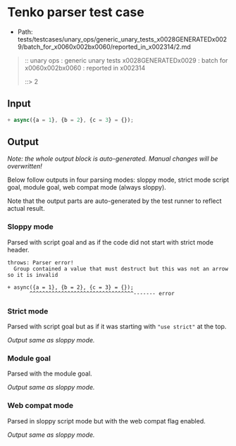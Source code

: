 # Tenko parser test case

- Path: tests/testcases/unary_ops/generic_unary_tests_x0028GENERATEDx0029/batch_for_x0060x002bx0060/reported_in_x002314/2.md

> :: unary ops : generic unary tests x0028GENERATEDx0029 : batch for x0060x002bx0060 : reported in x002314
>
> ::> 2

## Input

`````js
+ async({a = 1}, {b = 2}, {c = 3} = {});
`````

## Output

_Note: the whole output block is auto-generated. Manual changes will be overwritten!_

Below follow outputs in four parsing modes: sloppy mode, strict mode script goal, module goal, web compat mode (always sloppy).

Note that the output parts are auto-generated by the test runner to reflect actual result.

### Sloppy mode

Parsed with script goal and as if the code did not start with strict mode header.

`````
throws: Parser error!
  Group contained a value that must destruct but this was not an arrow so it is invalid

+ async({a = 1}, {b = 2}, {c = 3} = {});
       ^^^^^^^^^^^^^^^^^^^^^^^^^^^^^^^^^------- error
`````

### Strict mode

Parsed with script goal but as if it was starting with `"use strict"` at the top.

_Output same as sloppy mode._

### Module goal

Parsed with the module goal.

_Output same as sloppy mode._

### Web compat mode

Parsed in sloppy script mode but with the web compat flag enabled.

_Output same as sloppy mode._
